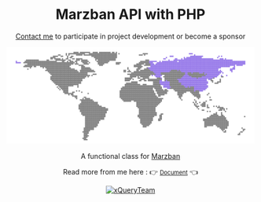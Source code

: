 <div align="center">
    <h1>Marzban API with PHP</h1>
    <p><a href="https://t.me/xQuerySupport">Contact me</a> to participate in project development or become a sponsor</p>
    <img src="./docs/_media/map.svg">
    <p>A functional class for <a href="https://github.com/Gozargah/Marzban/">Marzban</a></p>
    <p>Read more from me here : 👉 <small><a href="https://mobinjavari.github.io/marzban-api-php/">Document</a></small> 👈</p>
    <a href="https://t.me/xQueryTeam" title="xQueryTeam"><img alt="xQueryTeam" src="https://img.shields.io/badge/-xQueryTeam-252932?labelColor=4C8EDA&logo=telegram&logoColor=20232A"></a>
</div>